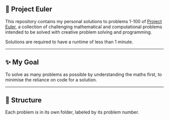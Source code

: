 ## 🧮 Project Euler

This repository contains my personal solutions to problems 1-100 of [Project Euler](https://projecteuler.net/), a collection of challenging mathematical and computational problems intended to be solved with creative problem solving and programming.

Solutions are required to have a runtime of less than 1 minute.

---

## ✨ My Goal

To solve as many problems as possible by understanding the maths first, to minimise the reliance on code for a solution.

---

## 📁 Structure

Each problem is in its own folder, labeled by its problem number.

